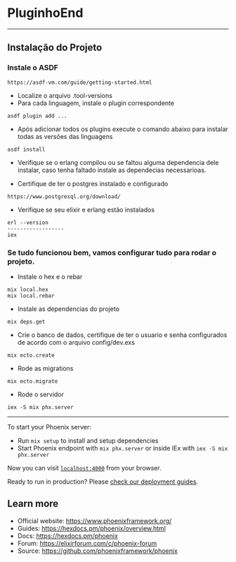 # PluginhoEnd

---

## Instalação do Projeto

### Instale o ASDF

```
https://asdf-vm.com/guide/getting-started.html
```

- Localize o arquivo .tool-versions
- Para cada linguagem, instale o plugin correspondente

```
asdf plugin add ...
```

- Após adicionar todos os plugins execute o comando abaixo para instalar todas as versões das linguagens

```
asdf install
```

- Verifique se o erlang compilou ou se faltou alguma dependencia dele instalar, caso tenha faltado instale as dependecias necessarioas.

- Certifique de ter o postgres instalado e configurado

```
https://www.postgresql.org/download/
```

- Verifique se seu elixir e erlang estão instalados

```
erl --version
------------------
iex
```

### Se tudo funcionou bem, vamos configurar tudo para rodar o projeto.

- Instale o hex e o rebar

```
mix local.hex
mix local.rebar
```

- Instale as dependencias do projeto

```
mix deps.get
```

- Crie o banco de dados, certifique de ter o usuario e senha configurados de acordo com o arquivo config/dev.exs

```
mix ecto.create
```

- Rode as migrations

```
mix ecto.migrate
```

- Rode o servidor

```
iex -S mix phx.server
```

---

To start your Phoenix server:

- Run `mix setup` to install and setup dependencies
- Start Phoenix endpoint with `mix phx.server` or inside IEx with `iex -S mix phx.server`

Now you can visit [`localhost:4000`](http://localhost:4000) from your browser.

Ready to run in production? Please [check our deployment guides](https://hexdocs.pm/phoenix/deployment.html).

## Learn more

- Official website: https://www.phoenixframework.org/
- Guides: https://hexdocs.pm/phoenix/overview.html
- Docs: https://hexdocs.pm/phoenix
- Forum: https://elixirforum.com/c/phoenix-forum
- Source: https://github.com/phoenixframework/phoenix

```

```
